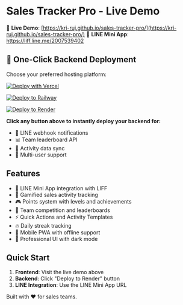 # Sales Tracker Pro - Live Demo

🚀 **Live Demo**: [https://kri-ruj.github.io/sales-tracker-pro/](https://kri-ruj.github.io/sales-tracker-pro/)
📱 **LINE Mini App**: https://liff.line.me/2007539402

## 🚀 One-Click Backend Deployment

Choose your preferred hosting platform:

[![Deploy with Vercel](https://vercel.com/button)](https://vercel.com/new/clone?repository-url=https://github.com/kri-ruj/sales-tracker-pro&project-name=sales-tracker-backend&repository-name=sales-tracker-backend&root-directory=backend)

[![Deploy to Railway](https://railway.app/button.svg)](https://railway.app/template/8EKLpk?referralCode=bonus)

[![Deploy to Render](https://render.com/images/deploy-to-render-button.svg)](https://render.com/deploy?repo=https://github.com/kri-ruj/sales-tracker-pro)

**Click any button above to instantly deploy your backend for:**
- 🤖 LINE webhook notifications
- 📊 Team leaderboard API  
- 💾 Activity data sync
- 👥 Multi-user support

## Features
- 📱 LINE Mini App integration with LIFF
- 🎯 Gamified sales activity tracking
- 🎮 Points system with levels and achievements  
- 👥 Team competition and leaderboards
- ⚡ Quick Actions and Activity Templates
- 🔥 Daily streak tracking
- 📱 Mobile PWA with offline support
- 🌙 Professional UI with dark mode

## Quick Start
1. **Frontend**: Visit the live demo above
2. **Backend**: Click "Deploy to Render" button
3. **LINE Integration**: Use the LINE Mini App URL

Built with ❤️ for sales teams.
